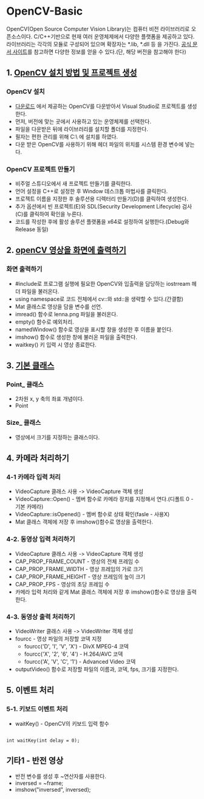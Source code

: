 # OpenCV-Basic

OpenCV(Open Source Computer Vision Library)는 컴퓨터 비전 라이브러리로 오픈소스이다. 
C/C++기반으로 현재 여러 운영체제에서 다양한 플랫폼을 제공하고 있다.
라이브러리는 각각의 모듈로 구성되어 있으며 확장자는 \*.lib, \*.dll 등 을 가진다.
[공식 문서 사이트](https://docs.opencv.org/)를 참고하면 다양한 정보를 얻을 수 있다.(단, 해당 버전을 참고해야 한다)

## 1. [OpenCV 설치 방법 및 프로젝트 생성](https://codeomni.tistory.com/764)
### OpenCV 설치
* [다운로드](https://opencv.org/releases/) 에서 제공하는 OpenCV를 다운받아서 Visual Studio로 프로젝트를 생성한다.
* 먼저, 버전에 맞는 곳에서 사용하고 있는 운영체제를 선택한다.
* 파일을 다운받은 뒤에 라이브러리를 설치할 폴더를 지정한다.
* 필자는 편한 관리를 위해 C:\ 에 설치를 하였다.
* 다운 받은 OpenCV를 사용하기 위해 헤더 파일의 위치를 시스템 환경 변수에 넣는다.
### OpenCV 프로젝트 만들기
* 비주얼 스튜디오에서 새 프로젝트 만들기를 클릭한다.
* 언어 설정을 C++로 설정한 후 Window 데스크톱 마법사를 클릭한다.
* 프로젝트 이름을 지정한 후 솔루션용 디렉터리 만들기(D)를 클릭하여 생성한다.
* 추가 옵션에서 빈 프로젝트(E)와 SDL(Security Development Lifecycle) 검사(C)를 클릭하여 확인을 누른다.
* 코드를 작성한 후에 활성 솔루션 플랫폼을 x64로 설정하여 실행한다.(Debug와 Release 동일)

## 2. [openCV 영상을 화면에 출력하기](https://codeomni.tistory.com/798)
### 화면 출력하기
* #include로 프로그램 실행에 필요한 OpenCV와 입출력을 담당하는 iostrream 헤더 파일을 불러온다.
* using namespace로 코드 전체에서 cv::와 std::을 생략할 수 있다.(간결함)
* Mat 클래스로 영상을 담을 변수를 선언.
* imread() 함수로 lenna.png 파일을 불러온다.
* empty() 함수로 예외처리.
* namedWindow() 함수로 영상을 표시할 창을 생성한 후 이름을 붙인다.
* imshow() 함수로 생성한 창에 불러온 파일을 출력한다.
* waitkey() 키 입력 시 영상 종료한다.


## 3. [기본 클래스]()
### Point_ 클래스
* 2차원 x, y 축의 좌표 개념이다.
* Point 

### Size_ 클래스
* 영상에서 크기를 지정하는 클래스이다.


## 4. 카메라 처리하기
### 4-1 카메라 입력 처리
* VideoCapture 클래스 사용 -> VideoCapture 객체 생성
* VideoCapture::Open() - 멤버 함수로 카메라 장치를 지정해서 연다.(디폴트 0 - 기본 카메라)
* VideoCapture::isOpened() - 멤버 함수로 상태 확인(fasle - 사용X)
* Mat 클래스 객체에 저장 후 imshow()함수로 영상을 출력한다.

### 4-2. 동영상 입력 처리하기
* VideoCapture 클래스 사용 -> VideoCapture 객체 생성
* CAP_PROP_FRAME_COUNT - 영상의 전체 프레임 수
* CAP_PROP_FRAME_WIDTH - 영상 프레임의 가로 크기
* CAP_PROP_FRAME_HEIGHT - 영상 프레임의 높이 크기
* CAP_PROP_FPS - 영상의 초당 프레임 수
* 카메라 입력 처리와 같게 Mat 클래스 객체에 저장 후 imshow()함수로 영상을 출력한다.

### 4-3. 동영상 출력 처리하기
* VideoWriter 클래스 사용 -> VideoWriter 객체 생성
* fourcc - 영상 파일의 저장할 코덱 지정
  * fourcc('D', 'I', 'V', 'X') - DivX MPEG-4 코덱
  * fourcc('X', '2', '6', '4') - H.264/AVC 코덱
  * fourcc('A', 'V', 'C', '1') - Advanced Video 코덱
* outputVideo() 함수로 저장할 파일의 이름과, 코덱, fps, 크기를 지정한다.

## 5. 이벤트 처리
### 5-1. 키보드 이벤트 처리
* waitKey() - OpenCV의 키보드 입력 함수
<pre><code>
int waitKey(int delay = 0);
</code></pre>


## 기타1 - 반전 영상
* 반전 변수를 생성 후 ~연산자를 사용한다.
* inversed = ~frame;
* imshow("inversed", inversed);

